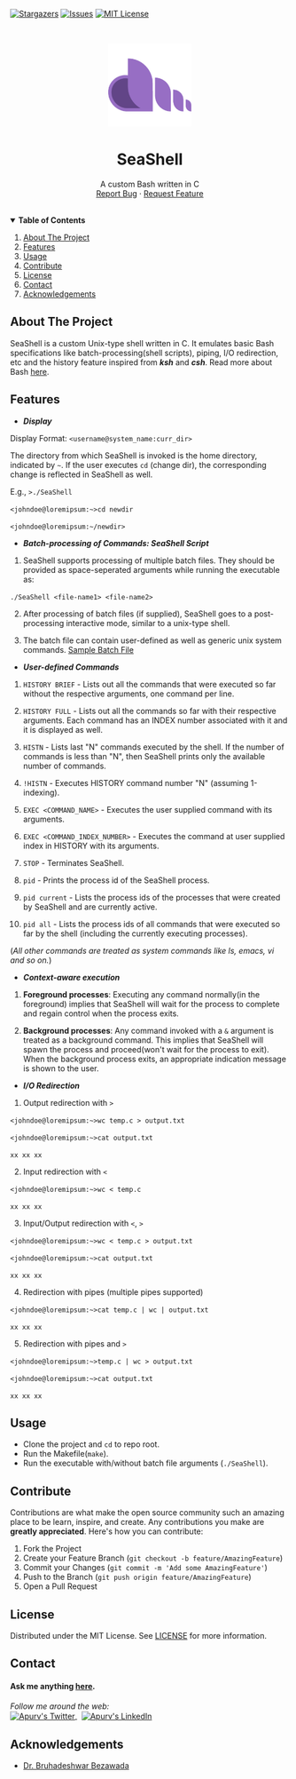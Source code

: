 [stars-shield]: https://img.shields.io/github/stars/ApurvPurohit/SeaShell.svg?style=for-the-badge
[stars-url]: https://github.com/ApurvPurohit/SeaShell/stargazers
[issues-shield]: https://img.shields.io/github/issues/ApurvPurohit/SeaShell.svg?style=for-the-badge
[issues-url]: https://github.com/ApurvPurohit/SeaShell/issues
[license-shield]: https://img.shields.io/github/license/ApurvPurohit/SeaShell.svg?style=for-the-badge
[license-url]: https://github.com/ApurvPurohit/SeaShell/blob/master/LICENSE

[![Stargazers][stars-shield]][stars-url]
[![Issues][issues-shield]][issues-url]
[![MIT License][license-shield]][license-url]



<br />
<p align="center">
  <a href="https://github.com/ApurvPurohit/SeaShell">
    <img src="images/logo.png" alt="SeaShell" width="150" height="150">
  </a>
  <h1 align="center">SeaShell</h1>

  <p align="center">
    A custom Bash written in C    
    <br />    
    <a href="https://github.com/ApurvPurohit/SeaShell/issues">Report Bug</a>
    ·
    <a href="https://github.com/ApurvPurohit/SeaShell/issues">Request Feature</a>
  </p>
</p>



<!-- TABLE OF CONTENTS -->
<br />
<details open="open">
  <summary><b>Table of Contents</b></summary>  
  <ol>
    <li><a href="#about-the-project">About The Project</a></li>
    <li><a href="#features">Features</a></li>
    <li><a href="#usage">Usage</a></li>
    <li><a href="#contribute">Contribute</a></li>
    <li><a href="#license">License</a></li>
    <li><a href="#contact">Contact</a></li>
    <li><a href="#acknowledgements">Acknowledgements</a></li>
  </ol>
</details>



<!-- ABOUT THE PROJECT -->
## About The Project

SeaShell is a custom Unix-type shell written in C. It emulates basic Bash specifications like batch-processing(shell scripts), piping, I/O redirection, etc and the history feature inspired from ***ksh*** and ***csh***. Read more about Bash [here](https://en.wikipedia.org/wiki/Bash_(Unix_shell)).

<!-- FEATURES -->
## Features


* ***Display***

Display Format: `<username@system_name:curr_dir>`

The directory from which SeaShell is invoked is the home directory, indicated by `~`. If the user executes `cd` (change dir), the corresponding change is reflected in SeaShell as well.

E.g., `>./SeaShell`

`<johndoe@loremipsum:~>cd newdir`

`<johndoe@loremipsum:~/newdir>`


* ***Batch-processing of Commands: SeaShell Script***

1. SeaShell supports processing of multiple batch files. They should be provided as space-seperated arguments while running the executable as: 

  `./SeaShell <file-name1> <file-name2>`

2. After processing of batch files (if supplied), SeaShell goes to a post-processing interactive mode, similar to a unix-type shell.

3. The batch file can contain user-defined as well as generic unix system commands. [Sample Batch File](https://github.com/ApurvPurohit/SeaShell/blob/master/sample_batch.txt)
 

* ***User-defined Commands***
  
1. `HISTORY BRIEF` - Lists out all the commands that were executed so far without the respective arguments, one command per line.

2. `HISTORY FULL` - Lists out all the commands so far with their respective arguments. Each command has an INDEX number associated with it and it is displayed as well.
  
3. `HISTN` - Lists last "N" commands executed by the shell. If the number of commands is less than "N", then SeaShell prints only the available number of commands. 

4. `!HISTN` - Executes HISTORY command number "N" (assuming 1-indexing).

5. `EXEC <COMMAND_NAME>` - Executes the user supplied command with its arguments.

6. `EXEC <COMMAND_INDEX_NUMBER>` - Executes the command at user supplied index in HISTORY with its arguments.

7. `STOP` - Terminates SeaShell.

8. `pid` - Prints the process id of the SeaShell process.

9. `pid current` - Lists the process ids of the processes that were created by SeaShell and are currently active.

10. `pid all` - Lists the process ids of all commands that were executed so far by the shell (including the currently executing processes).

(*All other commands are treated as system commands like ls, emacs, vi and so on.*)


* ***Context-aware execution***

1. **Foreground processes**: Executing any command normally(in the foreground) implies that SeaShell will wait for the process to complete and regain control when the process exits.

2. **Background processes**: Any command invoked with a `&` argument is treated as a background command. This implies that SeaShell will spawn the process and proceed(won't wait for the process to exit). When the background process exits, an appropriate indication message is shown to the user.


* ***I/O Redirection***

1. Output redirection with `>`

`<johndoe@loremipsum:~>wc temp.c > output.txt`

`<johndoe@loremipsum:~>cat output.txt`

`xx xx xx`

2. Input redirection with `<`

`<johndoe@loremipsum:~>wc < temp.c`

`xx xx xx`

3. Input/Output redirection with `<`, `>`

`<johndoe@loremipsum:~>wc < temp.c > output.txt`

`<johndoe@loremipsum:~>cat output.txt`

`xx xx xx`

4. Redirection with pipes (multiple pipes supported)

`<johndoe@loremipsum:~>cat temp.c | wc | output.txt`

`xx xx xx`

5. Redirection with pipes and `>`

`<johndoe@loremipsum:~>temp.c | wc > output.txt`

`<johndoe@loremipsum:~>cat output.txt`

`xx xx xx`


<!-- HOW TO RUN -->
## Usage

* Clone the project and `cd` to repo root.
* Run the Makefile(`make`).
* Run the executable with/without batch file arguments (`./SeaShell`).

<!-- CONTRIBUTING -->
## Contribute

Contributions are what make the open source community such an amazing place to be learn, inspire, and create. Any contributions you make are **greatly appreciated**.
Here's how you can contribute:

1. Fork the Project
2. Create your Feature Branch (`git checkout -b feature/AmazingFeature`)
3. Commit your Changes (`git commit -m 'Add some AmazingFeature'`)
4. Push to the Branch (`git push origin feature/AmazingFeature`)
5. Open a Pull Request



<!-- LICENSE -->
## License

Distributed under the MIT License. See [LICENSE](https://github.com/ApurvPurohit/SeaShell/blob/master/LICENSE) for more information.



<!-- CONTACT -->
## Contact

#### Ask me anything [here](https://github.com/ApurvPurohit/ApurvPurohit/issues).


<div>
  <i>Follow me around the web:</i><br />
 <a href="https://twitter.com/ApurvPurohit4">
  <img align="center" alt="Apurv's Twitter" width="44px" src="https://raw.githubusercontent.com/peterthehan/peterthehan/master/assets/twitter.svg" />
</a>&nbsp;
<a href="https://linkedin.com/in/apurvpurohit">
  <img align="center" alt="Apurv's LinkedIn" width="44px" src="https://raw.githubusercontent.com/peterthehan/peterthehan/master/assets/linkedin.svg" />
</a>
  
 </div>


<!-- ACKNOWLEDGEMENTS -->
## Acknowledgements
* [Dr. Bruhadeshwar Bezawada](https://scholar.google.co.in/citations?user=BvG80WkAAAAJ&hl=en)
